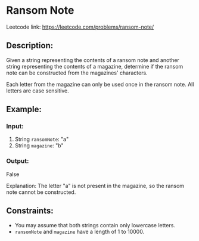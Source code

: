 # Ransom Note
Leetcode link: https://leetcode.com/problems/ransom-note/

## Description:
Given a string representing the contents of a ransom note and another string representing the contents of a magazine, determine if the ransom note can be constructed from the magazines' characters.

Each letter from the magazine can only be used once in the ransom note. All letters are case sensitive.

## Example:

### Input:
1. String `ransomNote`: "a"
2. String `magazine`: "b"

### Output:
False

Explanation:
The letter "a" is not present in the magazine, so the ransom note cannot be constructed.

## Constraints:
- You may assume that both strings contain only lowercase letters.
- `ransomNote` and `magazine` have a length of 1 to 10000.